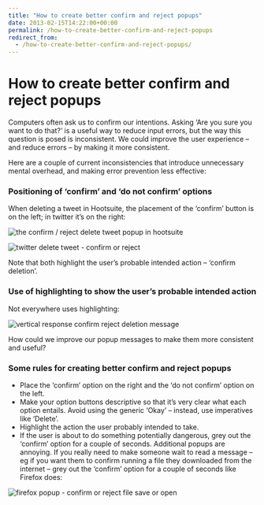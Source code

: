 ```yaml
---
title: "How to create better confirm and reject popups"
date: 2013-02-15T14:22:00+00:00
permalink: /how-to-create-better-confirm-and-reject-popups
redirect_from:
  - /how-to-create-better-confirm-and-reject-popups/
---
```


# How to create better confirm and reject popups

Computers often ask us to confirm our intentions. Asking ‘Are you sure you want to do that?’ is a useful way to reduce input errors, but the way this question is posed is inconsistent. We could improve the user experience – and reduce errors – by making it more consistent.

Here are a couple of current inconsistencies that introduce unnecessary mental overhead, and making error prevention less effective:

### Positioning of ‘confirm’ and ‘do not confirm’ options

When deleting a tweet in Hootsuite, the placement of the ‘confirm’ button is on the left; in twitter it’s on the right:

![the confirm / reject delete tweet popup in hootsuite](How%20to%20create%20better%20confirm%20and%20reject%20popups%20%E2%80%93%20Martin%20Lugton_files/hootsuite-tweet-delete.png)

![twitter delete tweet - confirm or reject](How%20to%20create%20better%20confirm%20and%20reject%20popups%20%E2%80%93%20Martin%20Lugton_files/twitter-delete-tweet2.png)

Note that both highlight the user’s probable intended action – ‘confirm deletion’.

### Use of highlighting to show the user’s probable intended action

Not everywhere uses highlighting:

![vertical response confirm reject deletion message](How%20to%20create%20better%20confirm%20and%20reject%20popups%20%E2%80%93%20Martin%20Lugton_files/vertical-response-confirm-reject-deletion.png)

How could we improve our popup messages to make them more consistent and useful?

### Some rules for creating better confirm and reject popups

- Place the ‘confirm’ option on the right and the ‘do not confirm’ option on the left.
- Make your option buttons descriptive so that it’s very clear what each option entails. Avoid using the generic ‘Okay’ – instead, use imperatives like ‘Delete’.
- Highlight the action the user probably intended to take.
- If the user is about to do something potentially dangerous, grey out the ‘confirm’ option for a couple of seconds. Additional popups are annoying. If you really need to make someone wait to read a message – eg if you want them to confirm running a file they downloaded from the internet – grey out the ‘confirm’ option for a couple of seconds like Firefox does:

![firefox popup - confirm or reject file save or open](How%20to%20create%20better%20confirm%20and%20reject%20popups%20%E2%80%93%20Martin%20Lugton_files/Firefox-open-confirm-reject1.png)
